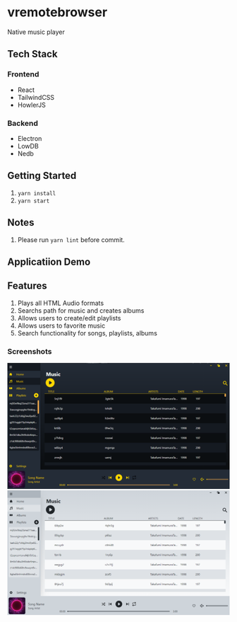 # vremotebrowser

Native music player

## Tech Stack

### Frontend

* React
* TailwindCSS
* HowlerJS

### Backend

* Electron
* LowDB
* Nedb

## Getting Started

1. `yarn install`
2. `yarn start`

## Notes

1. Please run `yarn lint` before commit.

## Applicatiion Demo

## Features
1. Plays all HTML Audio formats
2. Searchs path for music and creates albums
3. Allows users to create/edit playlists
4. Allows users to favorite music
5. Search functionality for songs, playlists, albums

### Screenshots
![Amber Theme](./assets/1.png)
![Chess Theme](./assets/2.png)
